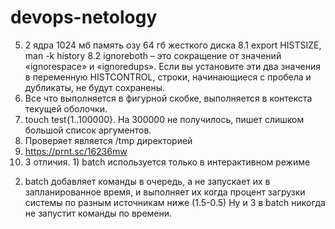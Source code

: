 # devops-netology
5. 2 ядра 1024 мб память озу 64 гб жесткого диска
8.1 export HISTSIZE, man -k history 
8.2 ignoreboth – это сокращение от значений «ignorespace» и «ignoredups». 
Если вы установите эти два значения в переменную HISTCONTROL, строки, начинающиеся с пробела и дубликаты, не будут сохранены.
9. Все что выполняется в фигурной скобке, выполняется в контекста текущей оболочки.
10. touch test{1..100000}. На 300000 не получилось, пишет слишком большой список аргументов.
11. Проверяет является /tmp директорией
12. https://prnt.sc/16236mw
13. 3 отличия. 1) batch используется только в интерактивном режиме
2) batch добавляет команды в очередь, а не запускает их в запланированное время, и выполняет их когда процент загрузки системы по разным источникам ниже (1.5-0.5)
Ну и 3 в batch никогда не запустит команды по времени.